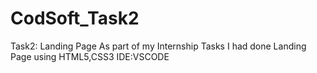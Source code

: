 # CodSoft_Task2
Task2: Landing Page
As part of my Internship Tasks I had done Landing Page using HTML5,CSS3
IDE:VSCODE
